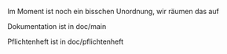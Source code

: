 Im Moment ist noch ein bisschen Unordnung, wir räumen das auf

Dokumentation ist in doc/main

Pflichtenheft ist in doc/pflichtenheft